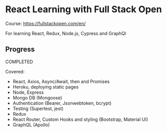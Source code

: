 # React Learning with Full Stack Open 

Course: https://fullstackopen.com/en/

For learning React, Redux, Node.js, Cypress and GraphQl

## Progress 

COMPLETED

Covered: 

* React, Axios, Async/Await, then and Promises
* Heroku, deploying static pages
* Node, Express
* Mongo DB (Mongoose) 
* Authentication (Bearer, Jsonwebtoken, bcrypt)
* Testing (Supertest, jest)
* Redux
* React Router, Custom Hooks and styling (Bootstrap, Material UI)
* GraphQL (Apollo)
